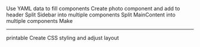 <!-- Load local YAML and parse it -->
Use YAML data to fill components
Create photo component and add to header
Split Sidebar into multiple components
Split MainContent into multiple components
Make <hr /> printable
Create CSS styling and adjust layout